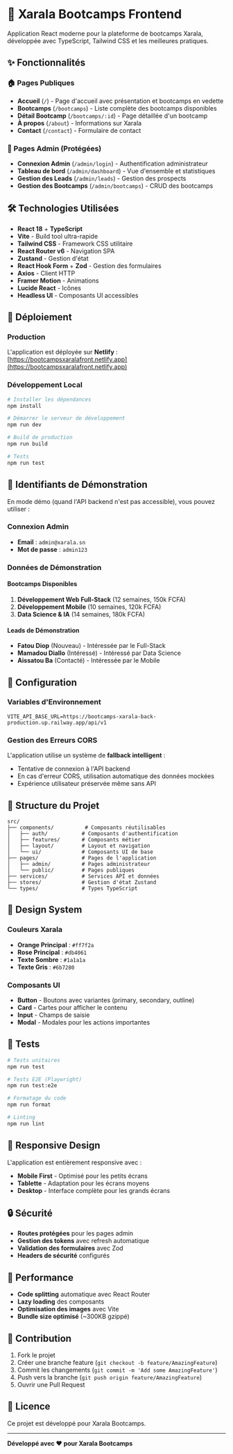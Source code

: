 # 🚀 Xarala Bootcamps Frontend

Application React moderne pour la plateforme de bootcamps Xarala, développée avec TypeScript, Tailwind CSS et les meilleures pratiques.

## ✨ Fonctionnalités

### 🏠 Pages Publiques
- **Accueil** (`/`) - Page d'accueil avec présentation et bootcamps en vedette
- **Bootcamps** (`/bootcamps`) - Liste complète des bootcamps disponibles
- **Détail Bootcamp** (`/bootcamps/:id`) - Page détaillée d'un bootcamp
- **À propos** (`/about`) - Informations sur Xarala
- **Contact** (`/contact`) - Formulaire de contact

### 🔐 Pages Admin (Protégées)
- **Connexion Admin** (`/admin/login`) - Authentification administrateur
- **Tableau de bord** (`/admin/dashboard`) - Vue d'ensemble et statistiques
- **Gestion des Leads** (`/admin/leads`) - Gestion des prospects
- **Gestion des Bootcamps** (`/admin/bootcamps`) - CRUD des bootcamps

## 🛠️ Technologies Utilisées

- **React 18** + **TypeScript**
- **Vite** - Build tool ultra-rapide
- **Tailwind CSS** - Framework CSS utilitaire
- **React Router v6** - Navigation SPA
- **Zustand** - Gestion d'état
- **React Hook Form** + **Zod** - Gestion des formulaires
- **Axios** - Client HTTP
- **Framer Motion** - Animations
- **Lucide React** - Icônes
- **Headless UI** - Composants UI accessibles

## 🚀 Déploiement

### Production
L'application est déployée sur **Netlify** : 
[https://bootcampsxaralafront.netlify.app](https://bootcampsxaralafront.netlify.app)

### Développement Local
```bash
# Installer les dépendances
npm install

# Démarrer le serveur de développement
npm run dev

# Build de production
npm run build

# Tests
npm run test
```

## 🔑 Identifiants de Démonstration

En mode démo (quand l'API backend n'est pas accessible), vous pouvez utiliser :

### Connexion Admin
- **Email** : `admin@xarala.sn`
- **Mot de passe** : `admin123`

### Données de Démonstration

#### Bootcamps Disponibles
1. **Développement Web Full-Stack** (12 semaines, 150k FCFA)
2. **Développement Mobile** (10 semaines, 120k FCFA)
3. **Data Science & IA** (14 semaines, 180k FCFA)

#### Leads de Démonstration
- **Fatou Diop** (Nouveau) - Intéressée par le Full-Stack
- **Mamadou Diallo** (Intéressé) - Intéressé par Data Science
- **Aissatou Ba** (Contacté) - Intéressée par le Mobile

## 🔧 Configuration

### Variables d'Environnement
```env
VITE_API_BASE_URL=https://bootcamps-xarala-back-production.up.railway.app/api/v1
```

### Gestion des Erreurs CORS
L'application utilise un système de **fallback intelligent** :
- Tentative de connexion à l'API backend
- En cas d'erreur CORS, utilisation automatique des données mockées
- Expérience utilisateur préservée même sans API

## 📁 Structure du Projet

```
src/
├── components/          # Composants réutilisables
│   ├── auth/           # Composants d'authentification
│   ├── features/       # Composants métier
│   ├── layout/         # Layout et navigation
│   └── ui/             # Composants UI de base
├── pages/              # Pages de l'application
│   ├── admin/          # Pages administrateur
│   └── public/         # Pages publiques
├── services/           # Services API et données
├── stores/             # Gestion d'état Zustand
└── types/              # Types TypeScript
```

## 🎨 Design System

### Couleurs Xarala
- **Orange Principal** : `#ff7f2a`
- **Rose Principal** : `#db4061`
- **Texte Sombre** : `#1a1a1a`
- **Texte Gris** : `#6b7280`

### Composants UI
- **Button** - Boutons avec variantes (primary, secondary, outline)
- **Card** - Cartes pour afficher le contenu
- **Input** - Champs de saisie
- **Modal** - Modales pour les actions importantes

## 🧪 Tests

```bash
# Tests unitaires
npm run test

# Tests E2E (Playwright)
npm run test:e2e

# Formatage du code
npm run format

# Linting
npm run lint
```

## 📱 Responsive Design

L'application est entièrement responsive avec :
- **Mobile First** - Optimisé pour les petits écrans
- **Tablette** - Adaptation pour les écrans moyens
- **Desktop** - Interface complète pour les grands écrans

## 🔒 Sécurité

- **Routes protégées** pour les pages admin
- **Gestion des tokens** avec refresh automatique
- **Validation des formulaires** avec Zod
- **Headers de sécurité** configurés

## 🚀 Performance

- **Code splitting** automatique avec React Router
- **Lazy loading** des composants
- **Optimisation des images** avec Vite
- **Bundle size optimisé** (~300KB gzippé)

## 🤝 Contribution

1. Fork le projet
2. Créer une branche feature (`git checkout -b feature/AmazingFeature`)
3. Commit les changements (`git commit -m 'Add some AmazingFeature'`)
4. Push vers la branche (`git push origin feature/AmazingFeature`)
5. Ouvrir une Pull Request

## 📄 Licence

Ce projet est développé pour Xarala Bootcamps.

---

**Développé avec ❤️ pour Xarala Bootcamps**
